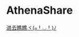 # AthenaShare

[进去瞧瞧ヾ(๑╹◡╹)ﾉ](http://39.105.78.197/AthenaShare/index.php/Login/login.html "进去瞧瞧ヾ(๑╹◡╹)ﾉ")
